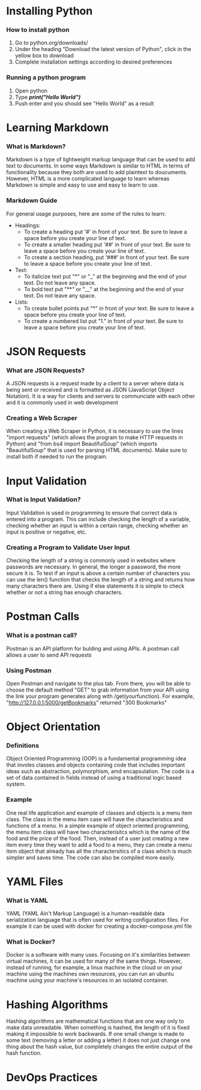 # Installing Python
### How to install python
1. Go to python.org/downloads/
2. Under the heading "Download the latest version of Python", click in the yellow box to download
3. Complete installation settings according to desired preferences

### Running a python program
1. Open python
2. Type  ***print("Hello World")***
3. Push enter and you should see "Hello World" as a result

# Learning Markdown
### What is Markdown?
Markdown is a type of lightweight markup language that can be used to add text to documents. In some ways Markdown is similar to HTML in terms of functionality because they both are used to add plaintext to doucuments. However, HTML is a more complicated language to learn whereas Markdown is simple and easy to use and easy to learn to use. 

### Markdown Guide
For general usage purposes, here are some of the rules to learn:
* Headings:
  * To create a heading put '#' in front of your text. Be sure to leave a space before you create your line of text.
  * To create a smaller heading put '##' in front of your text. Be sure to leave a space before you create your line of text.
  * To create a section heading, put '###' in front of your text. Be sure to leave a space before you create your line of text.
* Text:
  * To italicize text put "*" or "_" at the beginning and the end of your text. Do not leave any space.
  * To bold text put "**" or "__" at the beginning and the end of your text. Do not leave any space.
* Lists:
  * To create bullet points put "*" in front of your text. Be sure to leave a space before you create your line of text.
  * To create a numbered list put "1." in front of your text. Be sure to leave a space before you create your line of text.
 
  
# JSON Requests
### What are JSON Requests?
A JSON requests is a request made by a client to a server where data is being sent or received and is formatted as JSON (JavaScript Object Notation). It is a way for clients and servers to communciate with each other and it is commonly used in web development

### Creating a Web Scraper
When creating a Web Scraper in Python, it is necessary to use the lines "import requests" (which allows the program to make HTTP requests in Python) and "from bs4 import BeautifulSoup" (which imports "BeautifulSoup" that is used for parsing HTML documents). Make sure to install both if needed to run the program.

# Input Validation
### What is Input Validation?
Input Validation is used in programming to ensure that correct data is entered into a program. This can include checking the length of a variable, checking whether an input is within a certain range, checking whether an input is positive or negative, etc.

### Creating a Program to Validate User Input
Checking the length of a string is commonly used in websites where passwords are necessary. In general, the longer a password, the more secure it is. To test if an input is above a certain number of characters you can use the len() function that checks the length of a string and returns how many characters there are. Using if else statements it is simple to check whether or not a string has enough characters.

# Postman Calls
### What is a postman call?
Postman is an API platform for bulding and using APIs. A postman call allows a user to send API requests 

### Using Postman
Open Postman and navigate to the plus tab. From there, you will be able to choose the default method "GET" to grab information from your API using the link your program generates along with /get(yourfunction). For example, "http://127.0.0.1:5000/getBookmarks" returned "300 Bookmarks"

# Object Orientation
### Definitions
Object Oriented Programming (OOP) is a fundamental programming idea that involes classes and objects containing code that includes important ideas such as abstraction, polymorphism, amd encapsulation. The code is a set of data contained in fields instead of using a traditional logic based system.

### Example
One real life application and example of classes and objects is a menu item class. The class in the menu item case will have the characteristics and functions of a menu. In a simple example of object oriented programming, the menu item class will have two characterisitcs which is the name of the food and the price of the food. Then, instead of a user just creating a new item every time they want to add a food to a menu, they can create a menu item object that already has all the charactersitics of a class which is much simpler and saves time. The code can also be compiled more easily.

# YAML Files
### What is YAML
YAML (YAML Ain't Markup Language) is a human-readable data serialization language that is often used for writing configuration files. For example it can be used with docker for creating a docker-compose.yml file

### What is Docker?
Docker is a software with many uses. Focusing on it's similarities between virtual machines, it can be used for many of the same things. However, instead of running, for example, a linux machine in the cloud or on your machine using the machines own resources, you can run an ubuntu machine using your machine's resources in an isolated container.

# Hashing Algorithms
Hashing algorithms are mathematical functions that are one way only to make data unreadable. When something is hashed, the length of it is fixed making it impossible to work backwards. If one small change is made to some text (removing a letter or adding a letter) it does not just change one thing about the hash value, but completely changes the entire output of the hash function.

# DevOps Practices
